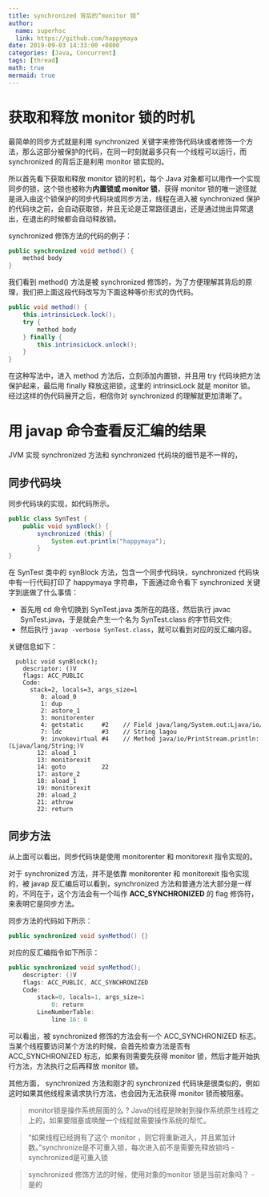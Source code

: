 ```yaml
---
title: synchronized 背后的“monitor 锁”
author:
  name: superhsc
  link: https://github.com/happymaya
date: 2019-09-03 14:33:00 +0800
categories: [Java, Concurrent]
tags: [thread]
math: true
mermaid: true
---
```


# 获取和释放 monitor 锁的时机

最简单的同步方式就是利用 synchronized 关键字来修饰代码块或者修饰一个方法，那么这部分被保护的代码，在同一时刻就最多只有一个线程可以运行，而 synchronized 的背后正是利用 monitor 锁实现的。

所以首先看下获取和释放 monitor 锁的时机，每个 Java 对象都可以用作一个实现同步的锁，这个锁也被称为**内置锁或 monitor 锁**，获得 monitor 锁的唯一途径就是进入由这个锁保护的同步代码块或同步方法，线程在进入被 synchronized 保护的代码块之前，会自动获取锁，并且无论是正常路径退出，还是通过抛出异常退出，在退出的时候都会自动释放锁。

synchronized 修饰方法的代码的例子：

```java
public synchronized void method() {
    method body
}
```

我们看到 method() 方法是被 synchronized 修饰的，为了方便理解其背后的原理，我们把上面这段代码改写为下面这种等价形式的伪代码。

```java
public void method() {
    this.intrinsicLock.lock();
    try {
        method body
    } finally {
        this.intrinsicLock.unlock();
    }
}
```

在这种写法中，进入 method 方法后，立刻添加内置锁，并且用 try 代码块把方法保护起来，最后用 finally 释放这把锁，这里的 intrinsicLock 就是 monitor 锁。经过这样的伪代码展开之后，相信你对 synchronized 的理解就更加清晰了。

# 用 javap 命令查看反汇编的结果

JVM 实现 synchronized 方法和 synchronized 代码块的细节是不一样的，

## 同步代码块

同步代码块的实现，如代码所示。

```java
public class SynTest {
    public void synBlock() {
        synchronized (this) {
            System.out.println("happymaya");
        }
}
```

在 SynTest 类中的 synBlock 方法，包含一个同步代码块，synchronized 代码块中有一行代码打印了 happymaya 字符串，下面通过命令看下 synchronized 关键字到底做了什么事情：

- 首先用 cd 命令切换到 SynTest.java 类所在的路径，然后执行 javac SynTest.java，于是就会产生一个名为 SynTest.class 的字节码文件;
- 然后执行 `javap -verbose SynTest.class`，就可以看到对应的反汇编内容。

关键信息如下：

```shell
  public void synBlock();
    descriptor: ()V
    flags: ACC_PUBLIC
    Code:
      stack=2, locals=3, args_size=1
         0: aload_0
         1: dup
         2: astore_1
         3: monitorenter
         4: getstatic     #2    // Field java/lang/System.out:Ljava/io/PrintStream;
         7: ldc           #3    // String lagou
         9: invokevirtual #4    // Method java/io/PrintStream.println:(Ljava/lang/String;)V
        12: aload_1
        13: monitorexit
        14: goto          22
        17: astore_2
        18: aload_1
        19: monitorexit
        20: aload_2
        21: athrow
        22: return
```



## 同步方法

从上面可以看出，同步代码块是使用 monitorenter 和 monitorexit 指令实现的。

对于 synchronized 方法，并不是依靠 monitorenter 和 monitorexit 指令实现的，被 javap 反汇编后可以看到，synchronized 方法和普通方法大部分是一样的，不同在于，这个方法会有一个叫作 **ACC_SYNCHRONIZED** 的 flag 修饰符，来表明它是同步方法。

同步方法的代码如下所示：

```java
public synchronized void synMethod() {}
```

对应的反汇编指令如下所示：

```java
public synchronized void synMethod();
	descriptor: ()V
    flags: ACC_PUBLIC, ACC_SYNCHRONIZED
    Code:
		stack=0, locals=1, args_size=1
            0: return
        LineNumberTable:
			line 16: 0
```

可以看出，被 synchronized 修饰的方法会有一个 ACC_SYNCHRONIZED 标志。当某个线程要访问某个方法的时候，会首先检查方法是否有 ACC_SYNCHRONIZED 标志，如果有则需要先获得 monitor 锁，然后才能开始执行方法，方法执行之后再释放 monitor 锁。

其他方面， synchronized 方法和刚才的 synchronized 代码块是很类似的，例如这时如果其他线程来请求执行方法，也会因为无法获得 monitor 锁而被阻塞。



> monitor锁是操作系统层面的么 ?  Java的线程是映射到操作系统原生线程之上的，如果要阻塞或唤醒一个线程就需要操作系统的帮忙。



> “如果线程已经拥有了这个 monitor ，则它将重新进入，并且累加计数。”synchronize是不可重入锁，每次进入前不是需要先释放锁吗 - synchronized是可重入锁



> synchronized 修饰方法的时候，使用对象的monitor 锁是当前对象吗？ -  是的

